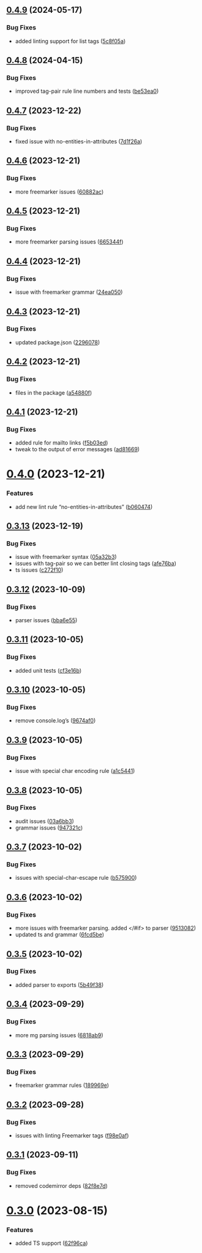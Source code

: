 ## [0.4.9](https://github.com/ActiveEngagement/capsule-lint/compare/v0.4.8...v0.4.9) (2024-05-17)


### Bug Fixes

* added linting support for list tags ([5c8f05a](https://github.com/ActiveEngagement/capsule-lint/commit/5c8f05ad748910a6d0654582b410ffcf87cfefd3))

## [0.4.8](https://github.com/ActiveEngagement/capsule-lint/compare/v0.4.7...v0.4.8) (2024-04-15)


### Bug Fixes

* improved tag-pair rule line numbers and tests ([be53ea0](https://github.com/ActiveEngagement/capsule-lint/commit/be53ea00700523d2f7e1c6e34f811ae859d69d82))

## [0.4.7](https://github.com/ActiveEngagement/capsule-lint/compare/v0.4.6...v0.4.7) (2023-12-22)


### Bug Fixes

* fixed issue with no-entities-in-attributes ([7d1f26a](https://github.com/ActiveEngagement/capsule-lint/commit/7d1f26aee1d701ce6455d809a7594967254c1c3b))

## [0.4.6](https://github.com/ActiveEngagement/capsule-lint/compare/v0.4.5...v0.4.6) (2023-12-21)


### Bug Fixes

* more freemarker issues ([60882ac](https://github.com/ActiveEngagement/capsule-lint/commit/60882ac066c8d432b96ff0c278ff54bdf5d994cb))

## [0.4.5](https://github.com/ActiveEngagement/capsule-lint/compare/v0.4.4...v0.4.5) (2023-12-21)


### Bug Fixes

* more freemarker parsing issues ([665344f](https://github.com/ActiveEngagement/capsule-lint/commit/665344f35ea52b0f485435ef6fc8e79e2cbb4dc0))

## [0.4.4](https://github.com/ActiveEngagement/capsule-lint/compare/v0.4.3...v0.4.4) (2023-12-21)


### Bug Fixes

* issue with freemarker grammar ([24ea050](https://github.com/ActiveEngagement/capsule-lint/commit/24ea0505d05f915c23ce994eb2c03e8ce554178f))

## [0.4.3](https://github.com/ActiveEngagement/capsule-lint/compare/v0.4.2...v0.4.3) (2023-12-21)


### Bug Fixes

* updated package.json ([2296078](https://github.com/ActiveEngagement/capsule-lint/commit/229607879b20a2d773435ee85eaea131d972df2e))

## [0.4.2](https://github.com/ActiveEngagement/capsule-lint/compare/v0.4.1...v0.4.2) (2023-12-21)


### Bug Fixes

* files in the package ([a54880f](https://github.com/ActiveEngagement/capsule-lint/commit/a54880f6bbab860f2bd4e5d079a136bded2d737c))

## [0.4.1](https://github.com/ActiveEngagement/capsule-lint/compare/v0.4.0...v0.4.1) (2023-12-21)


### Bug Fixes

* added rule for mailto links ([f5b03ed](https://github.com/ActiveEngagement/capsule-lint/commit/f5b03ed71e7db5f459cdec1a759eb18413ffe0d4))
* tweak to the output of error messages ([ad81669](https://github.com/ActiveEngagement/capsule-lint/commit/ad8166933380f3fb1a7ade923b8a4f3f9ce75c44))

# [0.4.0](https://github.com/ActiveEngagement/capsule-lint/compare/v0.3.13...v0.4.0) (2023-12-21)


### Features

* add new lint rule “no-entities-in-attributes” ([b060474](https://github.com/ActiveEngagement/capsule-lint/commit/b060474b82e0bc770d4ef8e67d1ed69ce411bb7d))

## [0.3.13](https://github.com/ActiveEngagement/capsule-lint/compare/v0.3.12...v0.3.13) (2023-12-19)


### Bug Fixes

* issue with freemarker syntax ([05a32b3](https://github.com/ActiveEngagement/capsule-lint/commit/05a32b30791fea685bf169abd0950572abb1f487))
* issues with tag-pair so we can better lint closing tags ([afe76ba](https://github.com/ActiveEngagement/capsule-lint/commit/afe76ba066bc95191f5f4add9daa7d1148977bf5))
* ts issues ([c272f10](https://github.com/ActiveEngagement/capsule-lint/commit/c272f104aa64c7ee6490107e57c5e634af4e544c))

## [0.3.12](https://github.com/ActiveEngagement/capsule-lint/compare/v0.3.11...v0.3.12) (2023-10-09)


### Bug Fixes

* parser issues ([bba6e55](https://github.com/ActiveEngagement/capsule-lint/commit/bba6e55befa137c78afb57be8f6bea30acab4b5a))

## [0.3.11](https://github.com/ActiveEngagement/capsule-lint/compare/v0.3.10...v0.3.11) (2023-10-05)


### Bug Fixes

* added unit tests ([cf3e16b](https://github.com/ActiveEngagement/capsule-lint/commit/cf3e16b717da4ba49fb35b61a5d3b197dfe18830))

## [0.3.10](https://github.com/ActiveEngagement/capsule-lint/compare/v0.3.9...v0.3.10) (2023-10-05)


### Bug Fixes

* remove console.log’s ([9674af0](https://github.com/ActiveEngagement/capsule-lint/commit/9674af0e00bd44a811ae49202027d3823358953e))

## [0.3.9](https://github.com/ActiveEngagement/capsule-lint/compare/v0.3.8...v0.3.9) (2023-10-05)


### Bug Fixes

* issue with special char encoding rule ([a1c5441](https://github.com/ActiveEngagement/capsule-lint/commit/a1c54417c484ca4a8e3949b4f4d40b6818008833))

## [0.3.8](https://github.com/ActiveEngagement/capsule-lint/compare/v0.3.7...v0.3.8) (2023-10-05)


### Bug Fixes

* audit issues ([03a6bb3](https://github.com/ActiveEngagement/capsule-lint/commit/03a6bb3e9d886408e814a6dae581441870313111))
* grammar issues ([947321c](https://github.com/ActiveEngagement/capsule-lint/commit/947321c9aad95ea56e898fdd3549d2a882f411d9))

## [0.3.7](https://github.com/ActiveEngagement/capsule-lint/compare/v0.3.6...v0.3.7) (2023-10-02)


### Bug Fixes

* issues with special-char-escape rule ([b575900](https://github.com/ActiveEngagement/capsule-lint/commit/b57590068c58eedd3e0f6af59664d91f129da5d2))

## [0.3.6](https://github.com/ActiveEngagement/capsule-lint/compare/v0.3.5...v0.3.6) (2023-10-02)


### Bug Fixes

* more issues with freemarker parsing. added </#if> to parser ([9513082](https://github.com/ActiveEngagement/capsule-lint/commit/95130825507313bcb5767acaa4fd33cbccfbe7fa))
* updated ts and grammar ([6fcd5be](https://github.com/ActiveEngagement/capsule-lint/commit/6fcd5be43410f22bc1370071e5048be9c21a83f1))

## [0.3.5](https://github.com/ActiveEngagement/capsule-lint/compare/v0.3.4...v0.3.5) (2023-10-02)


### Bug Fixes

* added parser to exports ([5b49f38](https://github.com/ActiveEngagement/capsule-lint/commit/5b49f380dd197c8f22de792e56b42eba03e2dc9b))

## [0.3.4](https://github.com/ActiveEngagement/capsule-lint/compare/v0.3.3...v0.3.4) (2023-09-29)


### Bug Fixes

* more mg parsing issues ([6818ab9](https://github.com/ActiveEngagement/capsule-lint/commit/6818ab92f134e88b0954509bbac3e7323380e217))

## [0.3.3](https://github.com/ActiveEngagement/capsule-lint/compare/v0.3.2...v0.3.3) (2023-09-29)


### Bug Fixes

* freemarker grammar rules ([189969e](https://github.com/ActiveEngagement/capsule-lint/commit/189969e2a82c9670717453f468111211ea04e584))

## [0.3.2](https://github.com/ActiveEngagement/capsule-lint/compare/v0.3.1...v0.3.2) (2023-09-28)


### Bug Fixes

* issues with linting Freemarker tags ([f98e0af](https://github.com/ActiveEngagement/capsule-lint/commit/f98e0af11a26fbc326cb4a07ea6e0e5c63b2a6fa))

## [0.3.1](https://github.com/ActiveEngagement/capsule-lint/compare/v0.3.0...v0.3.1) (2023-09-11)


### Bug Fixes

* removed codemirror deps ([82f8e7d](https://github.com/ActiveEngagement/capsule-lint/commit/82f8e7db36cae2b6abeb9690e2aa31254b04f56b))

# [0.3.0](https://github.com/ActiveEngagement/capsule-lint/compare/v0.2.2...v0.3.0) (2023-08-15)


### Features

* added TS support ([62f96ca](https://github.com/ActiveEngagement/capsule-lint/commit/62f96caeb51f6d5b5cbf8404e0a00693dedda4b1))
